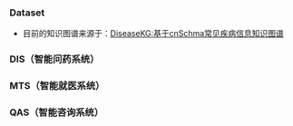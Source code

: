 ### Dataset
- 目前的知识图谱来源于：[DiseaseKG:基于cnSchma常见疾病信息知识图谱](http://www.openkg.cn/dataset/disease-information)

### DIS（智能问药系统）
### MTS（智能就医系统）
### QAS（智能咨询系统）
